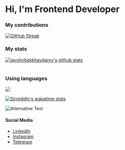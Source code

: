 # Hi, I'm Frontend Developer

### My contributions
[![GitHub Streak](https://github-readme-streak-stats.herokuapp.com?user=sirojiddinbazarbaev&theme=react)](https://git.io/streak-stats)
<br/>
### My stats
[![javohirbekkhaydarov's github stats](https://github-readme-stats.vercel.app/api?username=sirojiddinbazarbaev&show_icons=true&theme=react)](https://github.com/javohirbekkhaydarov/github-readme-stats) <br/><br/>

### Using languages
![ ](https://github-readme-stats.vercel.app/api/top-langs/?username=sirojiddinbazarbaev&show_icons=true&theme=react)

[![Sirojiddin's wakatime stats](https://github-readme-stats.vercel.app/api/wakatime?username=sirojiddinbazarbaev)](https://github.com/sirojiddinbazarbaev/github-readme-stats)

<img src="https://github.com/<sirojiddinbazarbaev>/<sirojiddinbazarbaev>/blob/master/images/codeStats.svg" alt="Alternative Text"/>

#### Social Media 
- [LinkedIn](https://www.linkedin.com/in/sirojiddinbazarbaev/) 
- [Instagram](https://www.instagram.com/sirojiddinbazarbaev/) 
- [Telegram](https://t.me/sirojiddinbazarbaev/)
